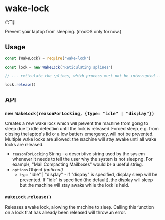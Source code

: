 # wake-lock

😴🙅

Prevent your laptop from sleeping. (macOS only for now.)

## Usage

```js
const {WakeLock} = require('wake-lock')

const lock = new WakeLock("Reticulating splines")

// ... reticulate the splines, which process must not be interrupted ...

lock.release()
```

## API

### `new WakeLock(reasonForLocking, {type: "idle" | "display"})`

Creates a new wake lock which will prevent the machine from going to sleep due
to idle detection until the lock is released. Forced sleep, e.g. from closing
the laptop's lid or a low battery emergency, will not be prevented. Multiple
wake locks are allowed: the machine will stay awake until all wake locks are
released.

* `reasonForLocking` String - a descriptive string used by the system whenever
  it needs to tell the user why the system is not sleeping. For example, "Mail
  Compacting Mailboxes" would be a useful string.
* `options` Object _(optional)_
  * `type` "idle" | "display" - if "display" is specified, display sleep will
    be prevented. If "idle" is specified (the default), the display will sleep
    but the machine will stay awake while the lock is held.

### `WakeLock.release()`

Releases a wake lock, allowing the machine to sleep. Calling this function on a
lock that has already been released will throw an error.
